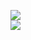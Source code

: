 [![](https://img.shields.io/badge/Made%20With-Github%20Spray-lightgrey.svg?style=for-the-badge&logo=github)](https://github.com/Annihil/github-spray#1622)  
[![](https://i.imgur.com/2DrTn0Z.gif)](https://github.com/Annihil/github-spray)